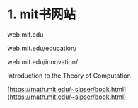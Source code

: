 # 1. mit书网站


web.mit.edu


web.mit.edu/education/


web.mit.edu/innovation/

Introduction to the Theory of Computation

[https://math.mit.edu/~sipser/book.html](https://math.mit.edu/~sipser/book.html)


































